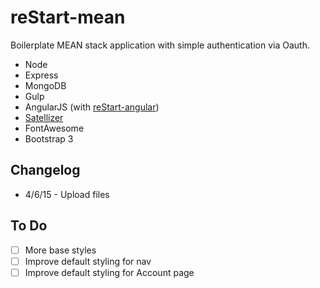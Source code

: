 # reStart-mean

Boilerplate MEAN stack application with simple authentication via Oauth.

* Node
* Express
* MongoDB
* Gulp
* AngularJS (with [reStart-angular](https://github.com/kmaida/reStart-angular))
* [Satellizer](https://github.com/sahat/satellizer)
* FontAwesome
* Bootstrap 3

## Changelog

* 4/6/15 - Upload files

## To Do

- [ ] More base styles
 - [ ] Improve default styling for nav
 - [ ] Improve default styling for Account page